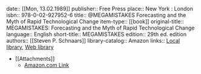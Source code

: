date:: [[Mon, 13.02.1989]]
publisher:: Free Press
place:: New York : London
isbn:: 978-0-02-927952-6
title:: @MEGAMISTAKES Forecasting and the Myth of Rapid Technological Change
item-type:: [[book]]
original-title:: MEGAMISTAKES: Forecasting and the Myth of Rapid Technological Change
language:: English
short-title:: MEGAMISTAKES
edition:: 29th ed. edition
authors:: [[Steven P. Schnaars]]
library-catalog:: Amazon
links:: [Local library](zotero://select/library/items/B854R4FM), [Web library](https://www.zotero.org/users/6520516/items/B854R4FM)

- [[Attachments]]
	- [Amazon.com Link](https://www.amazon.com/gp/product/0029279526/ref=dbs_a_def_rwt_bibl_vppi_i1)
